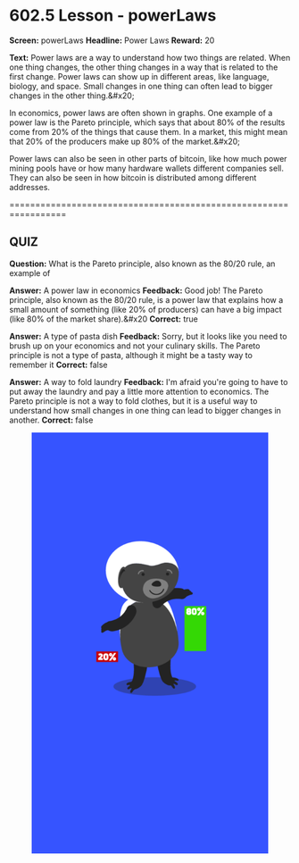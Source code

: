 # 602.5 Lesson - powerLaws

**Screen:** powerLaws
**Headline:** Power Laws
**Reward:** 20

**Text:** Power laws are a way to understand how two things are related. When one thing changes, the other thing changes in a way that is related to the first change. Power laws can show up in different areas, like language, biology, and space. Small changes in one thing can often lead to bigger changes in the other thing.&amp;#x20;

In economics, power laws are often shown in graphs. One example of a power law is the Pareto principle, which says that about 80% of the results come from 20% of the things that cause them. In a market, this might mean that 20% of the producers make up 80% of the market.&amp;#x20;

Power laws can also be seen in other parts of bitcoin, like how much power mining pools have or how many hardware wallets different companies sell. They can also be seen in how bitcoin is distributed among different addresses.


=================================================================

## QUIZ

**Question:** What is the Pareto principle, also known as the 80/20 rule, an example of

**Answer:** A power law in economics
**Feedback:** Good job! The Pareto principle, also known as the 80/20 rule, is a power law that explains how a small amount of something (like 20% of producers) can have a big impact (like 80% of the market share).&amp;#x20
**Correct:** true

**Answer:** A type of pasta dish
**Feedback:** Sorry, but it looks like you need to brush up on your economics and not your culinary skills. The Pareto principle is not a type of pasta, although it might be a tasty way to remember it
**Correct:** false

**Answer:** A way to fold laundry
**Feedback:** I&#x27;m afraid you&#x27;re going to have to put away the laundry and pay a little more attention to economics. The Pareto principle is not a way to fold clothes, but it is a useful way to understand how small changes in one thing can lead to bigger changes in another.
**Correct:** false


<figure><img src="../.gitbook/assets/602-05.png" alt=""><figcaption></figcaption></figure>

